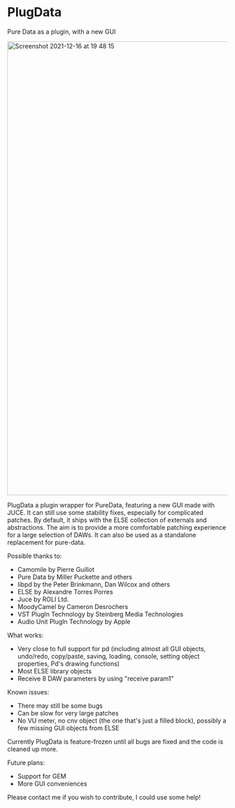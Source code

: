 # PlugData
Pure Data as a plugin, with a new GUI

<img width="1036" alt="Screenshot 2021-12-16 at 19 48 15" src="https://user-images.githubusercontent.com/44585538/146430994-594bb591-83e0-4da1-9bae-49e62054bef1.png">



PlugData a plugin wrapper for PureData, featuring a new GUI made with JUCE. It can still use some stability fixes, especially for complicated patches. By default, it ships with the ELSE collection of externals and abstractions. The aim is to provide a more comfortable patching experience for a large selection of DAWs. It can also be used as a standalone replacement for pure-data.

Possible thanks to:

- Camomile by Pierre Guillot
- Pure Data by Miller Puckette and others
- libpd by the Peter Brinkmann, Dan Wilcox and others
- ELSE by Alexandre Torres Porres
- Juce by ROLI Ltd.
- MoodyCamel by Cameron Desrochers
- VST PlugIn Technology by Steinberg Media Technologies
- Audio Unit PlugIn Technology by Apple

What works:
- Very close to full support for pd (including almost all GUI objects, undo/redo, copy/paste, saving, loading, console, setting object properties, Pd's drawing functions)
- Most ELSE library objects
- Receive 8 DAW parameters by using "receive param1"


Known issues:
- There may still be some bugs
- Can be slow for very large patches
- No VU meter, no cnv object (the one that's just a filled block), possibly a few missing GUI objects from ELSE

Currently PlugData is feature-frozen until all bugs are fixed and the code is cleaned up more.

Future plans:
- Support for GEM
- More GUI conveniences

Please contact me if you wish to contribute, I could use some help!
